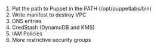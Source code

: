 1. Put the path to Puppet in the PATH (/opt/puppetlabs/bin)
2. Write manifest to destroy VPC
3. DNS entries
4. CredStash (DynamoDB and KMS)
5. IAM Policies
6. More restrictive security groups
